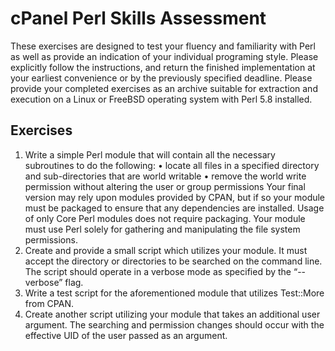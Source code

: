 # cPanel Perl Skills Assessment

These exercises are designed to test your fluency and familiarity with Perl as well as
provide an indication of your individual programing style. Please explicitly follow the
instructions, and return the finished implementation at your earliest convenience or by
the previously specified deadline. Please provide your completed exercises as an
archive suitable for extraction and execution on a Linux or FreeBSD operating system
with Perl 5.8 installed.

## Exercises
1. Write a simple Perl module that will contain all the necessary subroutines to do the
following:
• locate all files in a specified directory and sub-directories that are world writable
• remove the world write permission without altering the user or group permissions
Your final version may rely upon modules provided by CPAN, but if so your module must be
packaged to ensure that any dependencies are installed. Usage of only Core Perl modules does
not require packaging. Your module must use Perl solely for gathering and manipulating the file
system permissions.
2. Create and provide a small script which utilizes your module. It must accept the
directory or directories to be searched on the command line. The script should
operate in a verbose mode as specified by the “--verbose” flag.
3. Write a test script for the aforementioned module that utilizes Test::More from CPAN.
4. Create another script utilizing your module that takes an additional user argument.
The searching and permission changes should occur with the effective UID of the
user passed as an argument.
